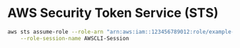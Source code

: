 # AWS Security Token Service (STS)

```sh
aws sts assume-role --role-arn "arn:aws:iam::123456789012:role/example-role" \
    --role-session-name AWSCLI-Session
```
